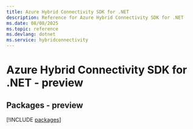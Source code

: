 ```yaml
---
title: Azure Hybrid Connectivity SDK for .NET
description: Reference for Azure Hybrid Connectivity SDK for .NET
ms.date: 08/08/2025
ms.topic: reference
ms.devlang: dotnet
ms.service: hybridconnectivity
---
```

# Azure Hybrid Connectivity SDK for .NET - preview
## Packages - preview
[!INCLUDE [packages](hybrid-connectivity-index.md)]